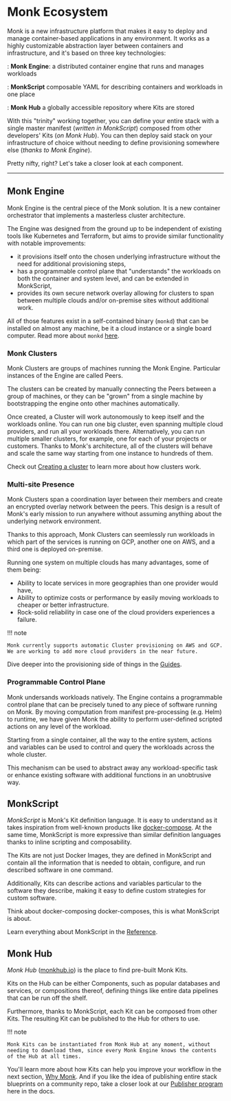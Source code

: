 # Monk Ecosystem

Monk is a new infrastructure platform that makes it easy to deploy and manage container-based applications in any environment. It works as a highly customizable abstraction layer between containers and infrastructure, and it's based on three key technologies:

: **Monk Engine**: a distributed container engine that runs and manages workloads

: **MonkScript** composable YAML for describing containers and workloads in one place

: **Monk Hub** a globally accessible repository where Kits are stored

With this "trinity" working together, you can define your entire stack with a single master manifest (_written in MonkScript_) composed from other developers' Kits (_on Monk Hub_). You can then deploy said stack on your infrastructure of choice without needing to define provisioning somewhere else (_thanks to Monk Engine_).

Pretty nifty, right? Let's take a closer look at each component.

---

## Monk Engine

Monk Engine is the central piece of the Monk solution. It is a new container orchestrator that implements a masterless cluster architecture.

The Engine was designed from the ground up to be independent of existing tools like Kubernetes and Terraform, but aims to provide similar functionality with notable improvements:

-   it provisions itself onto the chosen underlying infrastructure without the need for additional provisioning steps,
-   has a programmable control plane that "understands" the workloads on both the container and system level, and can be extended in MonkScript,
-   provides its own secure network overlay allowing for clusters to span between multiple clouds and/or on-premise sites without additional work.

All of those features exist in a self-contained binary (`monkd`) that can be installed on almost any machine, be it a cloud instance or a single board computer. Read more about `monkd` [here](cli/monkd.md).

### Monk Clusters

Monk Clusters are groups of machines running the Monk Engine. Particular instances of the Engine are called Peers.

The clusters can be created by manually connecting the Peers between a group of machines, or they can be "grown" from a single machine by bootstrapping the engine onto other machines automatically.

Once created, a Cluster will work autonomously to keep itself and the workloads online. You can run one big cluster, even spanning multiple cloud providers, and run all your workloads there. Alternatively, you can run multiple smaller clusters, for example, one for each of your projects or customers. Thanks to Monk's architecture, all of the clusters will behave and scale the same way starting from one instance to hundreds of them.

Check out [Creating a cluster](lifecycle/cluster-create-1.md) to learn more about how clusters work.

### Multi-site Presence

Monk Clusters span a coordination layer between their members and create an encrypted overlay network between the peers. This design is a result of Monk's early mission to run anywhere without assuming anything about the underlying network environment.

Thanks to this approach, Monk Clusters can seemlessly run workloads in which part of the services is running on GCP, another one on AWS, and a third one is deployed on-premise.

Running one system on multiple clouds has many advantages, some of them being:

-   Ability to locate services in more geographies than one provider would have,
-   Ability to optimize costs or performance by easily moving workloads to cheaper or better infrastructure.
-   Rock-solid reliability in case one of the cloud providers experiences a failure.

!!! note

    Monk currently supports automatic Cluster provisioning on AWS and GCP. We are working to add more cloud providers in the near future.

Dive deeper into the provisioning side of things in the [Guides](./guides/running-templates.md).

### Programmable Control Plane

Monk undersands workloads natively. The Engine contains a programmable control plane that can be precisely tuned to any piece of software running on Monk. By moving computation from manifest pre-processing (e.g. Helm) to runtime, we have given Monk the ability to perform user-defined scripted actions on any level of the workload.

Starting from a single container, all the way to the entire system, actions and variables can be used to control and query the workloads across the whole cluster.

This mechanism can be used to abstract away any workload-specific task or enhance existing software with additional functions in an unobtrusive way.

## MonkScript

_MonkScript_ is Monk's Kit definition language. It is easy to understand as it takes inspiration from well-known products like [docker-compose](https://docs.docker.com/compose/). At the same time, MonkScript is more expressive than similar definition languages thanks to inline scripting and composability.

The Kits are not just Docker Images, they are defined in MonkScript and contain all the information that is needed to obtain, configure, and run described software in one command.

Additionally, Kits can describe actions and variables particular to the software they describe, making it easy to define custom strategies for custom software.

Think about docker-composing docker-composes, this is what MonkScript is about.

Learn everything about MonkScript in the [Reference](./monkscript/index.md).

## Monk Hub

_Monk Hub_ ([monkhub.io](https://monkhub.io)) is the place to find pre-built Monk Kits.

Kits on the Hub can be either Components, such as popular databases and services, or compositions thereof, defining things like entire data pipelines that can be run off the shelf.

Furthermore, thanks to MonkScript, each Kit can be composed from other Kits. The resulting Kit can be published to the Hub for others to use.

!!! note

    Monk Kits can be instantiated from Monk Hub at any moment, without needing to download them, since every Monk Engine knows the contents of the Hub at all times.

You'll learn more about how Kits can help you improve your workflow in the next section, [Why Monk](use-cases.md). And if you like the idea of publishing entire stack blueprints on a community repo, take a closer look at our [Publisher program](publishers.md) here in the docs.
